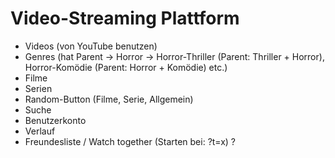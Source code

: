 # Video-Streaming Plattform
- Videos (von YouTube benutzen)
- Genres (hat Parent -> Horror -> Horror-Thriller (Parent: Thriller + Horror), Horror-Komödie (Parent: Horror + Komödie) etc.)
- Filme
- Serien
- Random-Button (Filme, Serie, Allgemein)
- Suche
- Benutzerkonto
- Verlauf
- Freundesliste / Watch together (Starten bei: ?t=x) ?
